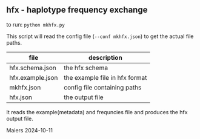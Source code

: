 
## hfx - haplotype frequency exchange

to run: 
`python mkhfx.py` 

This script will read the config file (`--conf mkhfx.json`) to get the actual file paths.



| file            |   description |
|-----------------|---------------|
| hfx.schema.json |		the hfx schema |
| hfx.example.json |		the example file in hfx format |
| mkhfx.json        | config file containing paths |	
| hfx.json		 | the output file |

It reads the example(metadata) and frequncies file and produces the hfx output file.



Maiers
2024-10-11
